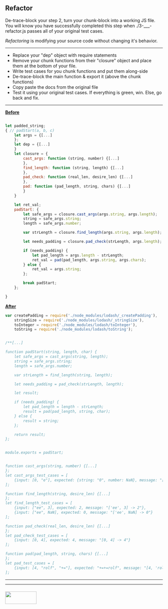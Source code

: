 ## Refactor

De-trace-block your step 2, turn your chunk-block into a working JS file.  You will know you have successfully completed this step when ./3-___-refactor.js passes all of your original test cases.

_Refactoring_ is modifying your source code without changing it's behavior. 

___


* Replace your "dep" object with require statements
* Remove your chunk functions from their "closure" object and place them at the bottom of your file.
* Write test cases for you chunk functions and put them along-side
* De-trace-block the main function & export it (above the chunk functions)
* Copy paste the docs from the original file
* Test it using your original test cases.  If everything is green, win.  Else, go back and fix.

---


[__Before__](https://github.com/elewa-academy/reading-padStart/blob/master/2-padStart-chunk-blocked.js)

```js

let padded_string;
{ // padStart(a, b, c)
    let args = {[...]
    };
    let dep = {[...]
    }
    let closure = {
        cast_args: function (string, number) {[...]
        },
        find_length: function (string, length) {[...]
        },
        pad_check: function (real_len, desire_len) {[...]
        },
        pad: function (pad_length, string, chars) {[...]
        } 
    }

    let ret_val;
    padStart: {
        let safe_args = closure.cast_args(args.string, args.length);
        string = safe_args.string;
        length = safe_args.number;

        var strLength = closure.find_length(args.string, args.length); 

        let needs_padding = closure.pad_check(strLength, args.length);

        if (needs_padding) {
            let pad_length = args.length - strLength;
            ret_val = pad(pad_length, args.string, args.chars);
        } else { 
            ret_val = args.string;
        };

        break padStart;
    };

} 

```

[__After__](https://github.com/elewa-academy/reading-padStart/blob/master/3-padStart-refactor.js)

```js
var createPadding = require('./node_modules/lodash/_createPadding'),
    stringSize = require('./node_modules/lodash/_stringSize'),
    toInteger = require('./node_modules/lodash/toInteger'),
    toString = require('./node_modules/lodash/toString');


/**[...]

function padStart(string, length, char) {
	let safe_args = cast_args(string, length);
	string = safe_args.string;
	length = safe_args.number;

	var strLength = find_length(string, length); 

	let needs_padding = pad_check(strLength, length);

	let result;

	if (needs_padding) {
		let pad_length = length - strLength;
		result = pad(pad_length, string, char);
	} else { 
		result = string;
	};

	return result;
};


module.exports = padStart;


function cast_args(string, number) {[...]
};
let cast_args_test_cases = [
	{input: [0, "e"], expected: {string: "0", number: NaN}, message: "[0, 'e'] -> {string: '0', number: NaN}"}
];

function find_length(string, desire_len) {[...]
};
let find_length_test_cases = [
	{input: ["ee", 3], expected: 2, message: "['ee', 3] -> 2"},
	{input: ["ee", NaN], expected: 0, message: "['ee', NaN] -> 0"}
];

function pad_check(real_len, desire_len) {[...]
};
let pad_check_test_cases = [
	{input: [0, 4], expected: 4, message: "[0, 4] -> 4"}
];

function pad(pad_length, string, chars) {[...]
};
let pad_test_cases = [
	{input: [4, "rolf", "+="], expected: "+=+=rolf", message: "[4, 'rolf', '+='] -> '+=+=rolf'"}
];
```




___
___
### <a href="http://elewa.education/blog" target="_blank"><img src="https://user-images.githubusercontent.com/18554853/34921062-506450ae-f97d-11e7-875f-6feeb26ad72d.png" width="100" height="40"/></a>
